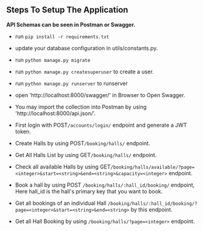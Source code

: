 ## **Steps To Setup** **The Application**

**API Schemas can be seen in Postman or Swagger.**

- run `pip install -r requirements.txt`

- update your database configuration in utils/constants.py.
- run `python manage.py migrate`
- run `python manage.py createsuperuser` to create a user.
- run `python manage.py runserver` to runserver
- open 'http://localhost:8000/swagger/' in Browser to Open Swagger.
- You may import the collection into Postman by using 'http://localhost:8000/api.json/'.
- First login with POST`/accounts/login/` endpoint and generate a JWT token.
- Create Halls by using POST`/booking/halls/` endpoint.
- Get All Halls List by using GET`/booking/halls/` endpoint.
- Check all available Halls by using
  GET`/booking/halls/available/?page=<integer>&start=<string>&end=<string>&capacity=<integer>` endpoint.
- Book a hall by using POST `/booking/halls/:hall_id/booking/` endpoint, Here hall_id is the hall's primary key that you
  want to book.
- Get all bookings of an individual Hall `/booking/halls/:hall_id/booking/?page=<integer>&start=<string>&end=<string>`
  by this endpoint.
- Get all Hall Booking by using `/booking/halls/?page=<integer>` endpoint.

